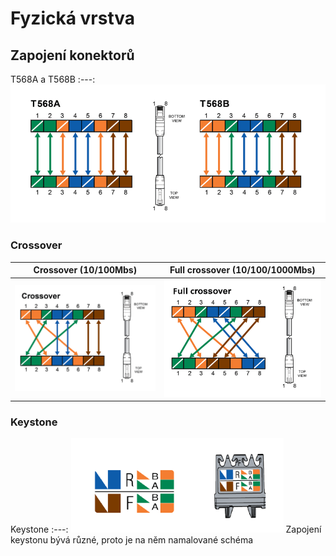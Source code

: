 # Fyzická vrstva

## Zapojení konektorů
T568A a T568B
:---:
![T568](images/T568.png)

### Crossover
Crossover (10/100Mbs) | Full crossover (10/100/1000Mbs)
:---: | :---:
![Full crossover](images/crossover.png) | ![Full crossover](images/full-crossover.png)

### Keystone
Keystone
:---:
![Keystone](images/keystone.png)
Zapojení keystonu bývá různé, proto je na něm namalované schéma
